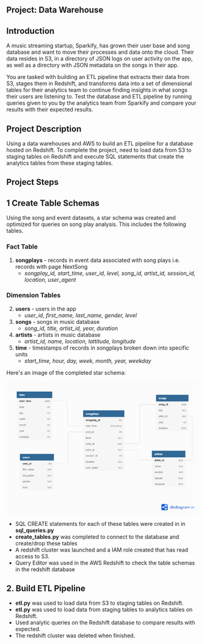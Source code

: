 ## Project: Data Warehouse

## Introduction
A music streaming startup, Sparkify, has grown their user base and song database and want to move their processes and data onto the cloud. Their data resides in S3, in a directory of JSON logs on user activity on the app, as well as a directory with JSON metadata on the songs in their app.

You are tasked with building an ETL pipeline that extracts their data from S3, stages them in Redshift, and transforms data into a set of dimensional tables for their analytics team to continue finding insights in what songs their users are listening to. Test the database and ETL pipeline by running queries given to you by the analytics team from Sparkify and compare your results with their expected results.

## Project Description
Using a data warehouses and AWS to build an ETL pipeline for a database hosted on Redshift. To complete the project, need to load data from S3 to staging tables on Redshift and execute SQL statements that create the analytics tables from these staging tables.

## Project Steps

## 1 Create Table Schemas
Using the song and event datasets, a star schema was created and optimized for queries on song play analysis. This includes the following tables.

### Fact Table
1. **songplays** - records in event data associated with song plays i.e. records with page NextSong 
    - *songplay_id, start_time, user_id, level, song_id, artist_id, session_id, location, user_agent*
   
### Dimension Tables
2. **users** - users in the app
    - *user_id, first_name, last_name, gender, level*
3. **songs** - songs in music database
    - *song_id, title, artist_id, year, duration*
4. **artists** - artists in music database
    - *artist_id, name, location, lattitude, longitude*
5. **time** - timestamps of records in songplays broken down into specific units
    - *start_time, hour, day, week, month, year, weekday*

Here's an image of the completed star schema:

![Star Schema](SQLrelation.png)

- SQL CREATE statements for each of these tables were created in in **sql_queries.py**
- **create_tables.py** was completed to connect to the database and create/drop these tables
- A redshift cluster was launched and a IAM role created that has read access to S3.
- Query Editor was used in the AWS Redshift to check the table schemas in the redshift database

## 2. Build ETL Pipeline
- **etl.py** was used to load data from S3 to staging tables on Redshift.
- **etl.py** was used to load data from staging tables to analytics tables on Redshift.
- Used analytic queries on the Redshift database to compare results with expected.
- The redshift cluster was deleted when finished.

